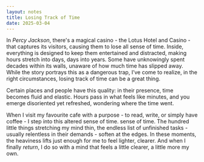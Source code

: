 ```yaml
---
layout: notes
title: Losing Track of Time
date: 2025-03-04
---
```

In *Percy Jackson*, there's a magical casino - the Lotus Hotel and Casino - that captures its visitors, causing them to lose all sense of time. Inside, everything is designed to keep them entertained and distracted, making hours stretch into days, days into years. Some have unknowingly spent decades within its walls, unaware of how much time has slipped away. While the story portrays this as a dangerous trap, I’ve come to realize, in the right circumstances, losing track of time can be a great thing.

Certain places and people have this quality: in their presence, time becomes fluid and elastic. Hours pass in what feels like minutes, and you emerge disoriented yet refreshed, wondering where the time went.

When I visit my favourite cafe with a purpose - to read, write, or simply have coffee - I step into this altered sense of time. sense of time. The hundred little things stretching my mind thin, the endless list of unfinished tasks - usually relentless in their demands - soften at the edges. 
In these moments, the heaviness lifts just enough for me to feel lighter, clearer. And when I finally *return*, I do so with a mind that feels a little clearer, a little more my own.
